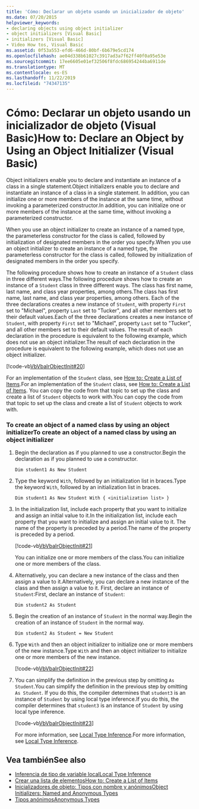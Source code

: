```yaml
---
title: 'Cómo: Declarar un objeto usando un inicializador de objeto'
ms.date: 07/20/2015
helpviewer_keywords:
- declaring objects using object initializer
- object initializers [Visual Basic]
- initializers [Visual Basic]
- Video How tos, Visual Basic
ms.assetid: 0f53a553-efd6-466d-80bf-6b679e5cd174
ms.openlocfilehash: ae04d338b61027c3917ad3a7f62ff40f0a95e53e
ms.sourcegitcommit: 17ee6605e01ef32506f8fdc686954244ba6911de
ms.translationtype: MT
ms.contentlocale: es-ES
ms.lasthandoff: 11/22/2019
ms.locfileid: "74347135"
---
```

# <a name="how-to-declare-an-object-by-using-an-object-initializer-visual-basic"></a><span data-ttu-id="b0698-102">Cómo: Declarar un objeto usando un inicializador de objeto (Visual Basic)</span><span class="sxs-lookup"><span data-stu-id="b0698-102">How to: Declare an Object by Using an Object Initializer (Visual Basic)</span></span>
<span data-ttu-id="b0698-103">Object initializers enable you to declare and instantiate an instance of a class in a single statement.</span><span class="sxs-lookup"><span data-stu-id="b0698-103">Object initializers enable you to declare and instantiate an instance of a class in a single statement.</span></span> <span data-ttu-id="b0698-104">In addition, you can initialize one or more members of the instance at the same time, without invoking a parameterized constructor.</span><span class="sxs-lookup"><span data-stu-id="b0698-104">In addition, you can initialize one or more members of the instance at the same time, without invoking a parameterized constructor.</span></span>  
  
 <span data-ttu-id="b0698-105">When you use an object initializer to create an instance of a named type, the parameterless constructor for the class is called, followed by initialization of designated members in the order you specify.</span><span class="sxs-lookup"><span data-stu-id="b0698-105">When you use an object initializer to create an instance of a named type, the parameterless constructor for the class is called, followed by initialization of designated members in the order you specify.</span></span>  
  
 <span data-ttu-id="b0698-106">The following procedure shows how to create an instance of a `Student` class in three different ways.</span><span class="sxs-lookup"><span data-stu-id="b0698-106">The following procedure shows how to create an instance of a `Student` class in three different ways.</span></span> <span data-ttu-id="b0698-107">The class has first name, last name, and class year properties, among others.</span><span class="sxs-lookup"><span data-stu-id="b0698-107">The class has first name, last name, and class year properties, among others.</span></span> <span data-ttu-id="b0698-108">Each of the three declarations creates a new instance of `Student`, with property `First` set to "Michael", property `Last` set to "Tucker", and all other members set to their default values.</span><span class="sxs-lookup"><span data-stu-id="b0698-108">Each of the three declarations creates a new instance of `Student`, with property `First` set to "Michael", property `Last` set to "Tucker", and all other members set to their default values.</span></span> <span data-ttu-id="b0698-109">The result of each declaration in the procedure is equivalent to the following example, which does not use an object initializer.</span><span class="sxs-lookup"><span data-stu-id="b0698-109">The result of each declaration in the procedure is equivalent to the following example, which does not use an object initializer.</span></span>  
  
 [!code-vb[VbVbalrObjectInit#20](~/samples/snippets/visualbasic/VS_Snippets_VBCSharp/VbVbalrObjectInit/VB/Class2.vb#20)]  
  
 <span data-ttu-id="b0698-110">For an implementation of the `Student` class, see [How to: Create a List of Items](../../../../visual-basic/programming-guide/concepts/linq/how-to-create-a-list-of-items.md).</span><span class="sxs-lookup"><span data-stu-id="b0698-110">For an implementation of the `Student` class, see [How to: Create a List of Items](../../../../visual-basic/programming-guide/concepts/linq/how-to-create-a-list-of-items.md).</span></span> <span data-ttu-id="b0698-111">You can copy the code from that topic to set up the class and create a list of `Student` objects to work with.</span><span class="sxs-lookup"><span data-stu-id="b0698-111">You can copy the code from that topic to set up the class and create a list of `Student` objects to work with.</span></span>  
  
### <a name="to-create-an-object-of-a-named-class-by-using-an-object-initializer"></a><span data-ttu-id="b0698-112">To create an object of a named class by using an object initializer</span><span class="sxs-lookup"><span data-stu-id="b0698-112">To create an object of a named class by using an object initializer</span></span>  
  
1. <span data-ttu-id="b0698-113">Begin the declaration as if you planned to use a constructor.</span><span class="sxs-lookup"><span data-stu-id="b0698-113">Begin the declaration as if you planned to use a constructor.</span></span>  
  
     `Dim student1 As New Student`  
  
2. <span data-ttu-id="b0698-114">Type the keyword `With`, followed by an initialization list in braces.</span><span class="sxs-lookup"><span data-stu-id="b0698-114">Type the keyword `With`, followed by an initialization list in braces.</span></span>  
  
     `Dim student1 As New Student With { <initialization list> }`  
  
3. <span data-ttu-id="b0698-115">In the initialization list, include each property that you want to initialize and assign an initial value to it.</span><span class="sxs-lookup"><span data-stu-id="b0698-115">In the initialization list, include each property that you want to initialize and assign an initial value to it.</span></span> <span data-ttu-id="b0698-116">The name of the property is preceded by a period.</span><span class="sxs-lookup"><span data-stu-id="b0698-116">The name of the property is preceded by a period.</span></span>  
  
     [!code-vb[VbVbalrObjectInit#21](~/samples/snippets/visualbasic/VS_Snippets_VBCSharp/VbVbalrObjectInit/VB/Class2.vb#21)]  
  
     <span data-ttu-id="b0698-117">You can initialize one or more members of the class.</span><span class="sxs-lookup"><span data-stu-id="b0698-117">You can initialize one or more members of the class.</span></span>  
  
4. <span data-ttu-id="b0698-118">Alternatively, you can declare a new instance of the class and then assign a value to it.</span><span class="sxs-lookup"><span data-stu-id="b0698-118">Alternatively, you can declare a new instance of the class and then assign a value to it.</span></span> <span data-ttu-id="b0698-119">First, declare an instance of `Student`:</span><span class="sxs-lookup"><span data-stu-id="b0698-119">First, declare an instance of `Student`:</span></span>  
  
     `Dim student2 As Student`  
  
5. <span data-ttu-id="b0698-120">Begin the creation of an instance of `Student` in the normal way.</span><span class="sxs-lookup"><span data-stu-id="b0698-120">Begin the creation of an instance of `Student` in the normal way.</span></span>  
  
     `Dim student2 As Student = New Student`  
  
6. <span data-ttu-id="b0698-121">Type `With` and then an object initializer to initialize one or more members of the new instance.</span><span class="sxs-lookup"><span data-stu-id="b0698-121">Type `With` and then an object initializer to initialize one or more members of the new instance.</span></span>  
  
     [!code-vb[VbVbalrObjectInit#22](~/samples/snippets/visualbasic/VS_Snippets_VBCSharp/VbVbalrObjectInit/VB/Class2.vb#22)]  
  
7. <span data-ttu-id="b0698-122">You can simplify the definition in the previous step by omitting `As Student`.</span><span class="sxs-lookup"><span data-stu-id="b0698-122">You can simplify the definition in the previous step by omitting `As Student`.</span></span> <span data-ttu-id="b0698-123">If you do this, the compiler determines that `student3` is an instance of `Student` by using local type inference.</span><span class="sxs-lookup"><span data-stu-id="b0698-123">If you do this, the compiler determines that `student3` is an instance of `Student` by using local type inference.</span></span>  
  
     [!code-vb[VbVbalrObjectInit#23](~/samples/snippets/visualbasic/VS_Snippets_VBCSharp/VbVbalrObjectInit/VB/Class2.vb#23)]  
  
     <span data-ttu-id="b0698-124">For more information, see [Local Type Inference](../../../../visual-basic/programming-guide/language-features/variables/local-type-inference.md).</span><span class="sxs-lookup"><span data-stu-id="b0698-124">For more information, see [Local Type Inference](../../../../visual-basic/programming-guide/language-features/variables/local-type-inference.md).</span></span>  
  
## <a name="see-also"></a><span data-ttu-id="b0698-125">Vea también</span><span class="sxs-lookup"><span data-stu-id="b0698-125">See also</span></span>

- [<span data-ttu-id="b0698-126">Inferencia de tipo de variable local</span><span class="sxs-lookup"><span data-stu-id="b0698-126">Local Type Inference</span></span>](../../../../visual-basic/programming-guide/language-features/variables/local-type-inference.md)
- [<span data-ttu-id="b0698-127">Crear una lista de elementos</span><span class="sxs-lookup"><span data-stu-id="b0698-127">How to: Create a List of Items</span></span>](../../../../visual-basic/programming-guide/concepts/linq/how-to-create-a-list-of-items.md)
- [<span data-ttu-id="b0698-128">Inicializadores de objeto: Tipos con nombre y anónimos</span><span class="sxs-lookup"><span data-stu-id="b0698-128">Object Initializers: Named and Anonymous Types</span></span>](../../../../visual-basic/programming-guide/language-features/objects-and-classes/object-initializers-named-and-anonymous-types.md)
- [<span data-ttu-id="b0698-129">Tipos anónimos</span><span class="sxs-lookup"><span data-stu-id="b0698-129">Anonymous Types</span></span>](../../../../visual-basic/programming-guide/language-features/objects-and-classes/anonymous-types.md)
